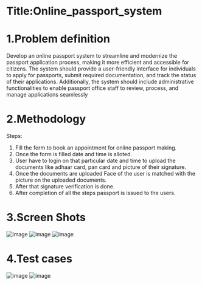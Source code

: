 # Title:Online_passport_system

# 1.Problem definition
Develop an online passport system to streamline and modernize the passport application process, making it more efficient and accessible for citizens. The system should provide a user-friendly interface for individuals to apply for passports, submit required documentation, and track the status of their applications. Additionally, the system should include administrative functionalities to enable passport office staff to review, process, and manage applications seamlessly

# 2.Methodology
Steps:
1. Fill the form to book an appointment for online passport making.
2. Once the form is filled date and time is alloted.
3. User have to login on that particular date and time to upload the documents like adhaar card, pan card and picture of their signature.
4. Once the documents are uploaded Face of the user is matched with the picture on the uploaded documents.
5. After that signature verification is done.
6. After completion of all the steps passport is issued to the users.

# 3.Screen Shots
![image](https://github.com/Nipun3569/Online_passport_system/assets/95686790/7a5763df-d4a4-4cb5-8f57-5ed734e39bc1)
![image](https://github.com/Nipun3569/Online_passport_system/assets/95686790/95ccbbc4-f08b-4e96-9ebc-b7e4b6d96d32)
![image](https://github.com/Nipun3569/Online_passport_system/assets/95686790/fab6a451-498f-4939-bb00-e43ccf073216)

# 4.Test cases
![image](https://github.com/Nipun3569/Online_passport_system/assets/95686790/4fa95eff-9ab3-42f8-992f-311e77a47732)
![image](https://github.com/Nipun3569/Online_passport_system/assets/95686790/5f2841dd-93ef-474a-85be-9d2aa8e46a99)

